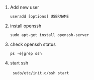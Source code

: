 1. Add new user 
   
   `useradd [options] USERNAME`

2. install openssh 
   
   `sudo apt-get install openssh-server`

3. check openssh status 
   
   `ps -e|grep ssh`

4. start ssh 
   
     `sudo/etc/init.d/ssh start`
